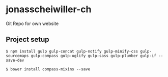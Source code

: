 # jonasscheiwiller-ch
Git Repo for own website

## Project setup
`$ npm install gulp gulp-concat gulp-notify gulp-minify-css gulp-sourcemaps gulp-compass gulp-uglify gulp-sass gulp-plumber gulp-if --save-dev`

`$ bower install compass-mixins --save`
